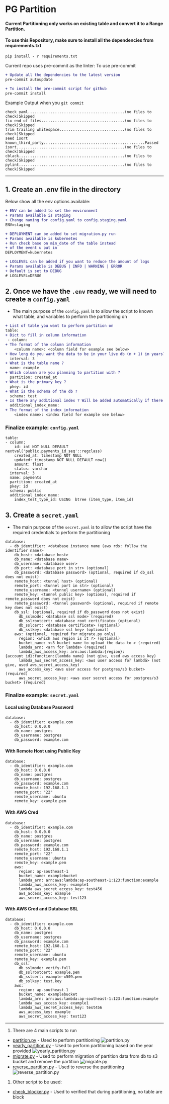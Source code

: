 # PG Partition
#### Current Partitioning only works on existing table and convert it to a Range Partition.

#### To use this Repository, make sure to install all the dependencies from requirements.txt
```
pip install - r requirements.txt
```

Current repo uses pre-commit as the linter:
To use pre-commit
```diff
+ Update all the dependencies to the latest version
pre-commit autoupdate

+ To install the pre-commit script for github
pre-commit install
```

Example Output when you `git commit`
```
check yaml...........................................(no files to check)Skipped
fix end of files.....................................(no files to check)Skipped
trim trailing whitespace.............................(no files to check)Skipped
seed isort known_third_party.............................................Passed
isort................................................(no files to check)Skipped
cblack...............................................(no files to check)Skipped
pylint...............................................(no files to check)Skipped
```


---

## 1. Create an .env file in the directory
Below show all the env options available:
```diff
+ ENV can be added to set the environment
+ Params available is staging
+ Change naming for config.yaml to config.staging.yaml
ENV=staging

+ DEPLOYMENT can be added to set migration.py run
+ Params available is kubernetes
+ Run check base on min_date of the table instead
+ of the event u put in
DEPLOYMENT=kubernetes

+ LOGLEVEL can be added if you want to reduce the amount of logs
+ Params available is DEBUG | INFO | WARNING | ERROR
+ Default is set to DEBUG
# LOGLEVEL=DEBUG
```

## 2. Once we have the `.env` ready, we will need to create a `config.yaml`
- The main purpose of the `config.yaml` is to allow the script to known what table, and variables to perform the partitioning on

```diff
+ List of table you want to perform partition on
table:
+ Dict to fill in column information
 - column:
+ The format of the column information
    <column name>: <column field for example see below>
+ How long do you want the data to be in your live db (n + 1) in years?
  interval: 3
+ What is the table name ?
  name: example
+ Which column are you planning to partition with ?
  partition: created_at
+ What is the primary key ?
  pkey: id
+ What is the schema of the db ?
  schema: test
+ Is there any additional index ? Will be added automatically if there is any, can be ignored
  additional_index_name:
+ The format of the index information
    <index name>: <index field for example see below>
```

### Finalize example: `config.yaml`
```
table:
- column:
    id: int NOT NULL DEFAULT nextval('public.payments_id_seq'::regclass)
    created_at: timestamp NOT NULL
    updated: timestamp NOT NULL DEFAULT now()
    amount: float
    status: varchar
  interval: 3
  name: payments
  partition: created_at
  pkey: id
  schema: public
  additional_index_name:
    index_test_type_id: USING  btree (item_type, item_id)
```

## 3. Create a `secret.yaml`
- The main purpose of the `secret.yaml` is to allow the script have the required credentials to perform the partitioning
```
database:
  - db_identifier: <database instance name (aws rds: follow the identifier name)>
    db_host: <database host>
    db_name: <database name>
    db_username: <database user>
    db_port: <database port in str> (optional)
    db_password: <database password> (optional, required if db_ssl does not exist)
    remote_host: <tunnel host> (optional)
    remote_port: <tunnel port in str> (optional)
    remote_username: <tunnel username> (optional)
    remote_key: <tunnel public key> (optional, required if remote_password does not exist)
    remote_password: <tunnel password> (optional, required if remote key does not exist)
    db_ssl: (optional, required if db_password does not exist)
      db_sslmode: <database ssl mode> (required)
      db_sslrootcert: <database root certificate> (optional)
      db_sslcert: <database certificate> (optional)
      db_sslkey: <database ssl key> (optional)
    aws: (optional, required for migrate.py only)
      region: <which aws region is it ?> (optional)
      bucket_name: <s3 bucket name to upload the data to > (required)
      lambda_arn: <arn for lambda> (required)
      lambda_aws_access_key: arn:aws:lambda:{region}:{account_id}:function:{lambda name} (not give, used aws_access_key)
      lambda_aws_secret_access_key: <aws user access for lambda> (not give, used aws_secret_access_key)
      aws_access_key: <aws user access for postgres/s3 bucket> (required)
      aws_secret_access_key: <aws user secret access for postgres/s3 bucket> (required)
```

### Finalize example: `secret.yaml`
#### Local using Database Password
```
database:
  - db_identifier: example.com
    db_host: 0.0.0.0
    db_name: postgres
    db_username: postgres
    db_password: example.com
```
#### With Remote Host using Public Key
```
database:
  - db_identifier: example.com
    db_host: 0.0.0.0
    db_name: postgres
    db_username: postgres
    db_password: example.com
    remote_host: 192.168.1.1
    remote_port: "22"
    remote_username: ubuntu
    remote_key: example.pem
```

#### With AWS Cred
```
database:
  - db_identifier: example.com
    db_host: 0.0.0.0
    db_name: postgres
    db_username: postgres
    db_password: example.com
    remote_host: 192.168.1.1
    remote_port: "22"
    remote_username: ubuntu
    remote_key: example.pem
    aws:
      region: ap-southeast-1
      bucket_name: examplebucket
      lambda_arn: arn:aws:lambda:ap-southeast-1:123:function:example
      lambda_aws_access_key: example1
      lambda_aws_secret_access_key: test456
      aws_access_key: example
      aws_secret_access_key: test123
```

#### With AWS Cred and Database SSL
```
database:
  - db_identifier: example.com
    db_host: 0.0.0.0
    db_name: postgres
    db_username: postgres
    db_password: example.com
    remote_host: 192.168.1.1
    remote_port: "22"
    remote_username: ubuntu
    remote_key: example.pem
    db_ssl:
      db_sslmode: verify-full
      db_sslrootcert: example.pem
      db_sslcert: example-x509.pem
      db_sslkey: test.key
    aws:
      region: ap-southeast-1
      bucket_name: examplebucket
      lambda_arn: arn:aws:lambda:ap-southeast-1:123:function:example
      lambda_aws_access_key: example1
      lambda_aws_secret_access_key: test456
      aws_access_key: example
      aws_secret_access_key: test123
```
___
1. There are 4 main scripts to run
  - [partition.py](./partition.py) - Used to perform partitioning
  ![partition.py](./image/partition.py.png)
  - [yearly_partition.py](./yearly_partition.py) - Used to perform partitioning based on the year provided
  ![yearly_partition.py](./image/yearly_partition.py.png)
  - [migrate.py](./migrate.py) - Used to perform migration of partition data from db to s3 bucket and remove the partition
  ![migrate.py](./image/migrate.py.png)
  - [reverse_partition.py](./reverse_partition.py) - Used to reverse the partitioning
  ![reverse_partition.py](./image/reverse_partition.py.png)

1. Other script to be used:
  - [check_blocker.py](./check_blocker.py) - Used to verified that during partitioning, no table are block
